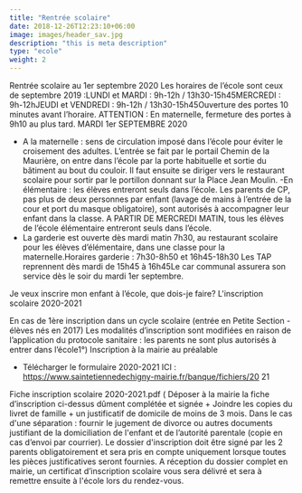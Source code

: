 ```yaml
---
title: "Rentrée scolaire"
date: 2018-12-26T12:23:10+06:00
image: images/header_sav.jpg
description: "this is meta description"
type: "ecole"
weight: 2
---
```


Rentrée scolaire au 1er septembre 2020
Les horaires de l’école sont ceux de septembre 2019 :LUNDI et MARDI : 9h-12h / 13h30-15h45MERCREDI : 9h-12hJEUDI et VENDREDI : 9h-12h / 13h30-15h45Ouverture des portes 10 minutes avant l’horaire. ATTENTION : En maternelle, fermeture des portes à 9h10 au plus tard.
MARDI 1er SEPTEMBRE 2020
- A la maternelle : sens de circulation imposé dans l’école pour éviter le croisement des adultes. L’entrée se fait par le portail Chemin de la Maurière, on entre dans l’école par la porte habituelle et sortie du bâtiment au bout du couloir. Il faut ensuite se diriger vers le restaurant scolaire pour sortir par le portillon donnant sur la Place Jean Moulin.
-En élémentaire : les élèves entreront seuls dans l’école. Les parents de CP, pas plus de deux personnes par enfant (lavage de mains à l’entrée de la cour et port du masque obligatoire), sont autorisés à accompagner leur enfant dans la classe.
A PARTIR DE MERCREDI MATIN, tous les élèves de l’école élémentaire entreront seuls dans l’école.
- La garderie est ouverte dès mardi matin 7h30, au restaurant scolaire pour les élèves d’élémentaire, dans une classe pour la maternelle.Horaires garderie : 7h30-8h50 et 16h45-18h30
Les TAP reprennent dès mardi de 15h45 à 16h45Le car communal assurera son service dès le soir du mardi 1er septembre.

Je veux inscrire mon enfant à l’école, que dois-je faire?
L'inscription scolaire 2020-2021

En cas de 1ère inscription dans un cycle scolaire (entrée en Petite Section - élèves nés en 2017) Les modalités d’inscription sont modifiées en raison de l’application du protocole sanitaire : les parents ne sont plus autorisés à entrer dans l’école1°) Inscription à la mairie au préalable 
- Télécharger le formulaire 2020-2021 ICI : https://www.saintetiennedechigny-mairie.fr/banque/fichiers/20 21 

Fiche inscription scolaire 2020-2021.pdf ( Déposer à la mairie la fiche d’inscription ci-dessus dûment complétée et signée + Joindre les copies du livret de famille + un justificatif de domicile de moins de 3 mois.
Dans le cas d'une séparation : fournir le jugement de divorce ou autres documents justifiant de la domiciliation de l'enfant et de l’autorité parentale (copie en cas d’envoi par courrier). Le dossier d'inscription doit être signé par les 2 parents obligatoirement et sera pris en compte uniquement lorsque toutes les pièces justificatives seront fournies. A réception du dossier complet en mairie, un certificat d’inscription scolaire vous sera délivré et sera à remettre ensuite à l'école lors du rendez-vous. 